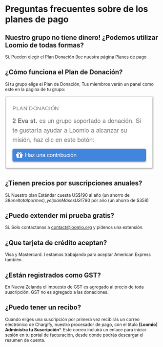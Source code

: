 # Preguntas frecuentes sobre de los planes de pago

## Nuestro grupo no tiene dinero! ¿Podemos utilizar Loomio de todas formas?

Si. Pueden elegir el Plan Donación (lee nuestra página [Planes de pago](http://loomio.org/pricing)

## ¿Cómo funciona el Plan de Donación?

Si tu grupo elige el Plan de Donación, Tus miembros verán un panel como este en la pagina de tu grupo:

<img class="screenshot" alt="Gift plan card" src="gift_plan_card.png" />

## ¿Tienen precios por suscripciones anuales?

Si. Nuestro plan Estándar cuesta US$190 al año (un ahorro de $38 en el total por mes), y el plan Más es US$1790 por año (un ahorro de $358)

## ¿Puedo extender mi prueba gratis?

Si. Solo contactanos a [contact@loomio.org](mailto:contact@loomio.org) y pídenos una extensión.

## ¿Que tarjeta de crédito aceptan?

Visa y Mastercard. I estamos trabajando para aceptar American Express también.

## ¿Están registrados como GST?

En Nueva Zelanda el impuesto de GST es agregado al precio de toda suscripción. GST no es agregado a las donaciones. 

## ¿Puedo tener un recibo?

Cuando eliges una suscripción por primera vez recibirás un correo electrónico de Chargify, nuestro procesador de pago, con el título **[Loomio] Administra tu Suscripción***. Este correo incluirá un enlace para iniciar sesión en tu portal de facturación, desde donde podrás descargar el resumen de cuenta.  
